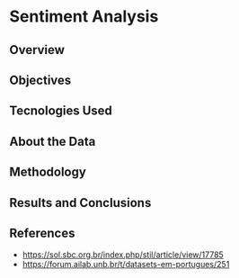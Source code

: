 # Sentiment Analysis
## Overview
## Objectives
## Tecnologies Used
## About the Data
## Methodology
## Results and Conclusions
## References
* https://sol.sbc.org.br/index.php/stil/article/view/17785
* https://forum.ailab.unb.br/t/datasets-em-portugues/251
